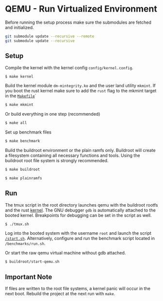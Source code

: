 # QEMU - Run Virtualized Environment

Before running the setup process make sure the submodules are fetched and initialized.
```sh
git submodule update --recursive --remote
git submodule update --recursive
```

## Setup
Compile the kernel with the kernel config `config/kernel.config`.
```sh
$ make kernel
```

Build the kernel module `dm-mintegrity.ko` and the user land utility `mkmint`.
If you boot the rust kernel make sure to add the `rust` flag to the mkmint target in the [`Makefile`](./Makefile)`
```sh
$ make mkmint
```

Or build everything in one step (recommended)
```sh
$ make all
```

Set up benchmark files
```sh
$ make benchmark
```

Build the buildroot environment or the plain ramfs only.
Buildroot will create a filesystem containing all necessary functions and tools.
Using the buildroot root file system is strongly recommended.
```sh
$ make buildroot
```

```sh
$ make plainramfs
```

## Run
The tmux script in the root directory launches qemu with the buildroot rootfs and the rust [kernel](../linux).
The GNU debugger `gdb` is automatically attached to the booted kernel.
Breakpoints for debugging can be set in the script as well.
```sh
$ ./tmux.sh
```

Log into the booted system with the username `root` and launch the script [`/start.sh`](./overlay/start.sh).
Alternatively, configure and run the benchmark script located in `/benchmarks/run.sh`.

Or start the raw qemu virtual machine without gdb attached.
```sh
$ buildroot/start-qemu.sh
```

## Important Note
If files are written to the root file systems, a kernel panic will occur in the next boot.
Rebuild the project at the next run with `make`.
